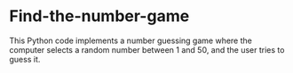 # Find-the-number-game
This Python code implements a number guessing game where the computer selects a random number between 1 and 50, and the user tries to guess it.
